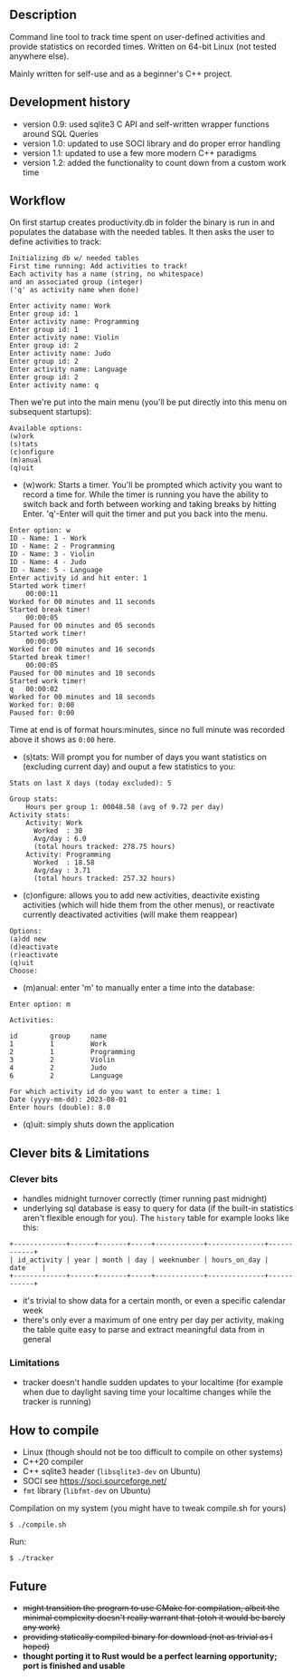
## Description

Command line tool to track time spent on user-defined activities and provide
statistics on recorded times. Written on 64-bit Linux (not tested anywhere
else).

Mainly written for self-use and as a beginner's C++ project. 

## Development history

* version 0.9: used sqlite3 C API and self-written wrapper functions around SQL
  Queries
* version 1.0: updated to use SOCI library and do proper error handling
* version 1.1: updated to use a few more modern C++ paradigms
* version 1.2: added the functionality to count down from a custom work time

## Workflow

On first startup creates productivity.db in folder the binary is run in and
populates the database with the needed tables. It then asks the user to define
activities to track:

```
Initializing db w/ needed tables
First time running: Add activities to track!
Each activity has a name (string, no whitespace)
and an associated group (integer)
('q' as activity name when done)

Enter activity name: Work
Enter group id: 1
Enter activity name: Programming
Enter group id: 1
Enter activity name: Violin
Enter group id: 2
Enter activity name: Judo   
Enter group id: 2
Enter activity name: Language
Enter group id: 2
Enter activity name: q
```

Then we're put into the main menu (you'll be put directly into this menu on
subsequent startups):

```
Available options:
(w)ork
(s)tats
(c)onfigure
(m)anual
(q)uit

```

* (w)work: Starts a timer. You'll be prompted which activity you want to record
  a time for. While the timer is running you have the ability to switch back
  and forth between working and taking breaks by hitting Enter. 'q'-Enter will
  quit the timer and put you back into the menu.

```
Enter option: w
ID - Name: 1 - Work
ID - Name: 2 - Programming
ID - Name: 3 - Violin
ID - Name: 4 - Judo
ID - Name: 5 - Language
Enter activity id and hit enter: 1
Started work timer!
	00:00:11
Worked for 00 minutes and 11 seconds
Started break timer!
	00:00:05
Paused for 00 minutes and 05 seconds
Started work timer!
	00:00:05
Worked for 00 minutes and 16 seconds
Started break timer!
	00:00:05
Paused for 00 minutes and 10 seconds
Started work timer!
q	00:00:02
Worked for 00 minutes and 18 seconds
Worked for: 0:00
Paused for: 0:00
```

Time at end is of format hours:minutes, since no full minute was recorded above
it shows as `0:00` here.

* (s)tats: Will prompt you for number of days you want statistics on (excluding
  current day) and ouput a few statistics to you:

```
Stats on last X days (today excluded): 5

Group stats: 
    Hours per group 1: 00048.58 (avg of 9.72 per day)
Activity stats: 
    Activity: Work
      Worked  : 30
      Avg/day : 6.0
      (total hours tracked: 278.75 hours)
    Activity: Programming
      Worked  : 18.58
      Avg/day : 3.71
      (total hours tracked: 257.32 hours)
```

* (c)onfigure: allows you to add new activities, deactivite existing
  activities (which will hide them from the other menus), or reactivate
  currently deactivated activities (will make them reappear)

```
Options: 
(a)dd new
(d)eactivate
(r)eactivate
(q)uit
Choose:
```

* (m)anual: enter 'm' to manually enter a time into the database:

```
Enter option: m

Activities: 

id        group     name                
1         1         Work
2         1         Programming
3         2         Violin
4         2         Judo
6         2         Language

For which activity id do you want to enter a time: 1
Date (yyyy-mm-dd): 2023-08-01
Enter hours (double): 8.0
```

* (q)uit: simply shuts down the application

## Clever bits & Limitations

### Clever bits

* handles midnight turnover correctly (timer running past midnight)
* underlying sql database is easy to query for data (if the built-in statistics
  aren't flexible enough for you). The `history` table for example looks like
  this: 

```
+-------------+------+-------+-----+------------+--------------+------------+
| id_activity | year | month | day | weeknumber | hours_on_day |    date    |
+-------------+------+-------+-----+------------+--------------+------------+
```

* it's trivial to show data for a certain month, or even a specific calendar
  week
* there's only ever a maximum of one entry per day per activity, making the
  table quite easy to parse and extract meaningful data from in general

### Limitations

* tracker doesn't handle sudden updates to your localtime (for example when due
  to daylight saving time your localtime changes while the tracker is running)

## How to compile

* Linux (though should not be too difficult to compile on other systems)
* C++20	compiler
* C++	sqlite3 header (`libsqlite3-dev` on Ubuntu)
* SOCI	see https://soci.sourceforge.net/
* `fmt` library (`libfmt-dev` on Ubuntu)

Compilation on my system (you might have to tweak compile.sh for yours)

```
$ ./compile.sh
```

Run:

```
$ ./tracker
```

## Future

* ~~might transition the program to use CMake for compilation, albeit the
  minimal complexity doesn't really warrant that (otoh it would be barely any
  work)~~
* ~~providing statically compiled binary for download (not as trivial as I
  hoped)~~
* **thought porting it to Rust would be a perfect learning opportunity; port is
  finished and usable**
